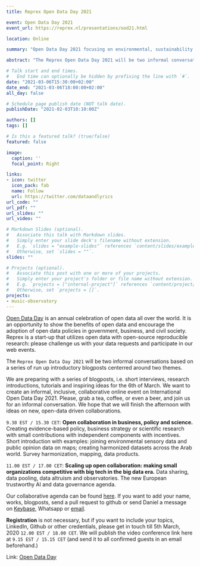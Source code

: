 ```yaml
---
title: Reprex Open Data Day 2021

event: Open Data Day 2021
event_url: https://reprex.nl/presentations/ood21.html

location: Online

summary: "Open Data Day 2021 focusing on environmental, sustainability and public spending data mapping."

abstract: "The Reprex Open Data Day 2021 will be two informal conversations based on a series of run up introductory    blogposts, tutorial, interviews centered around two themes. 1. Open collaboration in business, policy and science      and 2. Scaling up open collaboration: making small organizations competitive with big tech in the big data era. Our    case study will be based around the International Open Data Day 2021 themes, i.e. environmental, sustainability,       public spending and data mapping."

# Talk start and end times.
#   End time can optionally be hidden by prefixing the line with `#`.
date: "2021-03-06T15:30:00+02:00"
date_end: "2021-03-06T18:00:00+02:00"
all_day: false

# Schedule page publish date (NOT talk date).
publishDate: "2021-02-03T10:10:00Z"

authors: []
tags: []

# Is this a featured talk? (true/false)
featured: false

image:
  caption: ''
  focal_point: Right

links:
- icon: twitter
  icon_pack: fab
  name: Follow
  url: https://twitter.com/dataandlyrics
url_code: ""
url_pdf: ""
url_slides: ""
url_video: ""

# Markdown Slides (optional).
#   Associate this talk with Markdown slides.
#   Simply enter your slide deck's filename without extension.
#   E.g. `slides = "example-slides"` references `content/slides/example-slides.md`.
#   Otherwise, set `slides = ""`.
slides: ""

# Projects (optional).
#   Associate this post with one or more of your projects.
#   Simply enter your project's folder or file name without extension.
#   E.g. `projects = ["internal-project"]` references `content/project/deep-learning/index.md`.
#   Otherwise, set `projects = []`.
projects:
- music-observatory
---
```


[Open Data Day](https://opendataday.org/)  is an annual celebration of open data all over the world. It is an opportunity to show the benefits of open data and encourage the adoption of open data policies in government, business, and civil society. Reprex is a start-up that utilizes open data with open-source reproducible research: please challenge us with your data requests and participate in our web events.

The `Reprex Open Data Day 2021` will be two informal conversations based on a series of run up introductory blogposts centerred around two themes.

We are preparing with a series of blogposts, i.e. short interviews, research introductions, tutorials and inspiring ideas for the 6th of March.   We want to create an informal, inclusive, collaborative online event on International Open Data Day 2021. Please, grab a tea, coffee, or even a beer, and join us for an informal conversation. We hope that we will finish the afternoon with ideas on new, open-data driven collaborations.

`9.30 EST / 15.30 CET`:  **Open collaboration in business, policy and science.**   Creating evidence-based policy, business strategy or scientific research with small contributions with independent components with incentives.  Short introduction with examples:  joining environmental sensory data and public opinion data on maps; creating harmonized datasets across the Arab world.  Survey harmonization, mapping, data products.

`11.00 EST / 17.00 CET`:  **Scaling up open collaboration: making small organizations competitive with big tech in the big data era.**  Data sharing, data pooling, data altruism and observatories. The new European trustworthy AI and data governance agenda. 

Our collaborative agenda can be found [here](/presentations/ood21.html).  If you want to add your name, works, blogposts, send a pull request to github or send Daniel a message on [Keybase](https://keybase.io/antaldaniel), Whatsapp or [email](https://dataandlyrics.com/#contact).

**Registration** is not necessary, but if you want to include your topics, LinkedIn, Github or other credentials, please get in touch till 5th March, 2020 `12.00 EST / 18.00 CET`. We will publish the video conference link here at `9.15 EST / 15.15 CET` (and send it to all confirmed guests in an email beforehand.) 

Link: [Open Data Day](https://opendataday.org/) 
